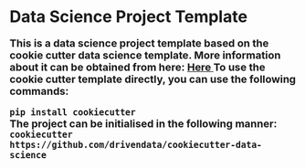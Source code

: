 <b>

# Data Science Project Template

<font size= 4>
This is a data science project template based on the cookie cutter data science template. More information about it can be obtained from here: <a href = "https://drivendata.github.io/cookiecutter-data-science/">Here </a>
To use the cookie cutter template directly, you can use the following commands:

`pip install cookiecutter`
<br>
The project can be initialised in the following manner:
<br>
`cookiecutter https://github.com/drivendata/cookiecutter-data-science `
